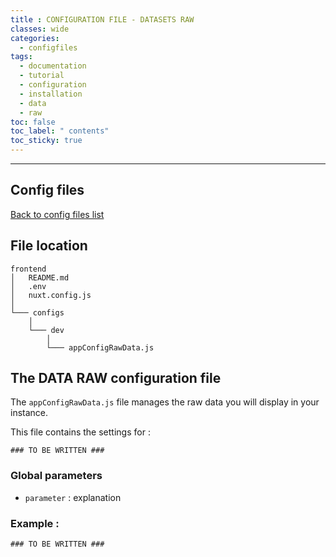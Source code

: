 ```yaml
---
title : CONFIGURATION FILE - DATASETS RAW
classes: wide
categories:
  - configfiles
tags:
  - documentation
  - tutorial
  - configuration
  - installation
  - data
  - raw
toc: false
toc_label: " contents"
toc_sticky: true
---
```


--------

## Config files

[Back to config files list]({{site.baseurl}}/configuration/config-configs)

## File location

```shell
frontend
│   README.md
│   .env
│   nuxt.config.js
│
└─── configs
    │
    └─── dev
        │
        └─── appConfigRawData.js

```

## The DATA RAW configuration file

The `appConfigRawData.js` file manages the raw data you will display in your instance.

This file contains the settings for :

```shell
### TO BE WRITTEN ###
```

### Global parameters

- `parameter` : explanation

### Example : 

```shell
### TO BE WRITTEN ###
```

